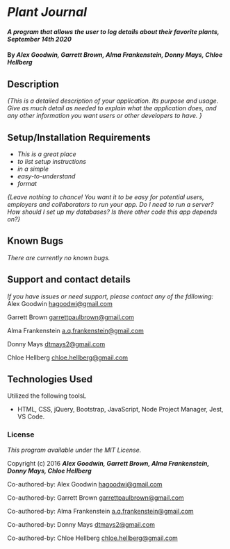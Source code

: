 # _Plant Journal_

#### _A program that allows the user to log details about their favorite plants, September 14th 2020_

#### By _**Alex Goodwin, Garrett Brown, Alma Frankenstein, Donny Mays, Chloe Hellberg**_

## Description

_{This is a detailed description of your application. Its purpose and usage.  Give as much detail as needed to explain what the application does, and any other information you want users or other developers to have. }_

## Setup/Installation Requirements

* _This is a great place_
* _to list setup instructions_
* _in a simple_
* _easy-to-understand_
* _format_

_{Leave nothing to chance! You want it to be easy for potential users, employers and collaborators to run your app. Do I need to run a server? How should I set up my databases? Is there other code this app depends on?}_

## Known Bugs

_There are currently no known bugs._

## Support and contact details

_If you have issues or need support, please contact any of the fdllowing:_
 Alex Goodwin <hagoodwi@gmail.com>

 Garrett Brown <garrettpaulbrown@gmail.com>

 Alma Frankenstein <a.q.frankenstein@gmail.com>

 Donny Mays <dtmays2@gmail.com>

 Chloe Hellberg <chloe.hellberg@gmail.com>


## Technologies Used

Utilized the following toolsL

* HTML, CSS, jQuery, Bootstrap, JavaScript, Node Project Manager, Jest, VS Code.

### License

*This program available under the MIT License.*

Copyright (c) 2016 **_Alex Goodwin, Garrett Brown, Alma Frankenstein, Donny Mays, Chloe Hellberg_**



Co-authored-by: Alex Goodwin <hagoodwi@gmail.com>

Co-authored-by: Garrett Brown <garrettpaulbrown@gmail.com>

Co-authored-by: Alma Frankenstein <a.q.frankenstein@gmail.com>

Co-authored-by: Donny Mays <dtmays2@gmail.com>

Co-authored-by: Chloe Hellberg <chloe.hellberg@gmail.com>